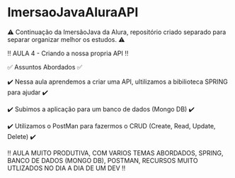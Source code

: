 # ImersaoJavaAluraAPI
:warning: Continuação da ImersãoJava da Alura, repositório criado separado para separar organizar melhor os estudos. :warning:

:bangbang: AULA 4 - Criando a nossa propria API :bangbang:

:white_check_mark: Assuntos Abordados :white_check_mark:

:heavy_check_mark: Nessa aula aprendemos a criar uma API, ultilizamos a bibilioteca SPRING para ajudar :heavy_check_mark:

:heavy_check_mark: Subimos a aplicação para um banco de dados (Mongo DB) :heavy_check_mark:

:heavy_check_mark: Utilizamos o PostMan para fazermos o CRUD (Create, Read, Update, Delete) :heavy_check_mark:

:bangbang: AULA MUITO PRODUTIVA, COM VARIOS TEMAS ABORDADOS, SPRING, BANCO DE DADOS (MONGO DB), POSTMAN, RECURSOS MUITO UTLIZADOS NO DIA A DIA DE UM DEV :bangbang:
